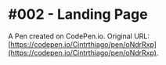 # #002 - Landing Page

A Pen created on CodePen.io. Original URL: [https://codepen.io/Cintrthiago/pen/oNdrRxp](https://codepen.io/Cintrthiago/pen/oNdrRxp).

